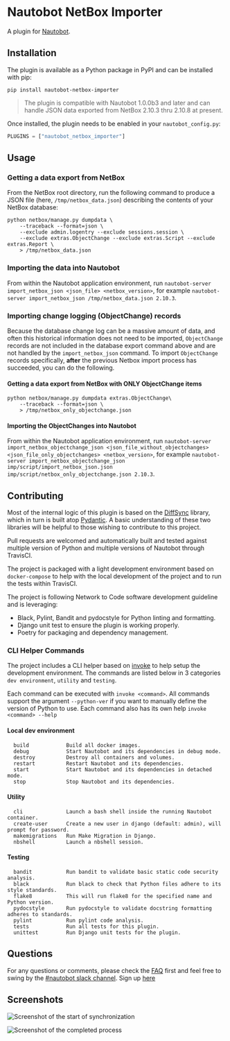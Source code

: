 # Nautobot NetBox Importer

A plugin for [Nautobot](https://github.com/nautobot/nautobot).

## Installation

The plugin is available as a Python package in PyPI and can be installed with pip:

```shell
pip install nautobot-netbox-importer
```

> The plugin is compatible with Nautobot 1.0.0b3 and later and can handle JSON data exported from NetBox 2.10.3 thru 2.10.8  at present.

Once installed, the plugin needs to be enabled in your `nautobot_config.py`:

```python
PLUGINS = ["nautobot_netbox_importer"]
```

## Usage

### Getting a data export from NetBox

From the NetBox root directory, run the following command to produce a JSON file (here, `/tmp/netbox_data.json`) describing the contents of your NetBox database:

```shell
python netbox/manage.py dumpdata \
    --traceback --format=json \
    --exclude admin.logentry --exclude sessions.session \
    --exclude extras.ObjectChange --exclude extras.Script --exclude extras.Report \
    > /tmp/netbox_data.json
```

### Importing the data into Nautobot

From within the Nautobot application environment, run `nautobot-server import_netbox_json <json_file> <netbox_version>`, for example `nautobot-server import_netbox_json /tmp/netbox_data.json 2.10.3`.

### Importing change logging (ObjectChange) records

Because the database change log can be a massive amount of data, and often this historical information does not need to be imported, `ObjectChange` records are not included in the database export command above and are not handled by the `import_netbox_json` command. To import `ObjectChange` records specifically, **after** the previous Netbox import process has succeeded, you can do the following.

#### Getting a data export from NetBox with ONLY ObjectChange items

```shell
python netbox/manage.py dumpdata extras.ObjectChange\
    --traceback --format=json \
    > /tmp/netbox_only_objectchange.json
```

#### Importing the ObjectChanges into Nautobot

From within the Nautobot application environment, run `nautobot-server import_netbox_objectchange_json <json_file_without_objectchanges> <json_file_only_objectchanges> <netbox_version>`, for example `nautobot-server import_netbox_objectchange_json imp/script/import_netbox_json.json imp/script/netbox_only_objectchange.json 2.10.3`.

## Contributing

Most of the internal logic of this plugin is based on the [DiffSync](https://github.com/networktocode/diffsync) library, which in turn is built atop [Pydantic](https://github.com/samuelcolvin/pydantic/).
A basic understanding of these two libraries will be helpful to those wishing to contribute to this project.

Pull requests are welcomed and automatically built and tested against multiple version of Python and multiple versions of Nautobot through TravisCI.

The project is packaged with a light development environment based on `docker-compose` to help with the local development of the project and to run the tests within TravisCI.

The project is following Network to Code software development guideline and is leveraging:

- Black, Pylint, Bandit and pydocstyle for Python linting and formatting.
- Django unit test to ensure the plugin is working properly.
- Poetry for packaging and dependency management.

### CLI Helper Commands

The project includes a CLI helper based on [invoke](http://www.pyinvoke.org/) to help setup the development environment. The commands are listed below in 3 categories `dev environment`, `utility` and `testing`.

Each command can be executed with `invoke <command>`. All commands support the argument `--python-ver` if you want to manually define the version of Python to use. Each command also has its own help `invoke <command> --help`

#### Local dev environment

```
  build            Build all docker images.
  debug            Start Nautobot and its dependencies in debug mode.
  destroy          Destroy all containers and volumes.
  restart          Restart Nautobot and its dependencies.
  start            Start Nautobot and its dependencies in detached mode.
  stop             Stop Nautobot and its dependencies.
```

#### Utility

```
  cli              Launch a bash shell inside the running Nautobot container.
  create-user      Create a new user in django (default: admin), will prompt for password.
  makemigrations   Run Make Migration in Django.
  nbshell          Launch a nbshell session.
```

#### Testing

```
  bandit           Run bandit to validate basic static code security analysis.
  black            Run black to check that Python files adhere to its style standards.
  flake8           This will run flake8 for the specified name and Python version.
  pydocstyle       Run pydocstyle to validate docstring formatting adheres to standards.
  pylint           Run pylint code analysis.
  tests            Run all tests for this plugin.
  unittest         Run Django unit tests for the plugin.
```

## Questions

For any questions or comments, please check the [FAQ](FAQ.md) first and feel free to swing by the [#nautobot slack channel](https://networktocode.slack.com/).
Sign up [here](http://slack.networktocode.com/)

## Screenshots

![Screenshot of the start of synchronization](https://raw.githubusercontent.com/nautobot/nautobot-plugin-netbox-importer/develop/media/screenshot1.png "Beginning synchronization")

![Screenshot of the completed process](https://raw.githubusercontent.com/nautobot/nautobot-plugin-netbox-importer/develop/media/screenshot2.png "Synchronization complete!")
